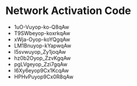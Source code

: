 # Network Activation Code
* 1uO-Vuyop-ko-Q8qAw
* T9SWbeyop-koxrkqAw
* xWja-Oyop-koYQgqAw
* LM1Bnuyop-kYapwqAw
* I5svwuyop_Zy1joqAw
* hz0b2Oyop_ZzvKgqAw
* pgLVgeyop_Zzi7gqAw
* I6Xy6eyop9Cx1KcqAw
* HPHvPuyop9Cx0R8qAw